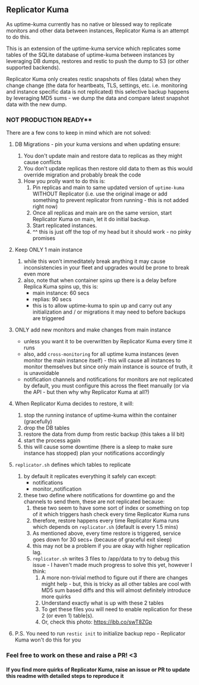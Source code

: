 ## Replicator Kuma

As uptime-kuma currently has no native or blessed way to replicate monitors and other data between instances, Replicator Kuma is an attempt to do this.

This is an extension of the uptime-kuma service which replicates some tables of the SQLite database of uptime-kuma between instances by leveraging DB dumps, restores and restic to push the dump to S3 (or other supported backends).

Replicator Kuma only creates restic snapshots of files (data) when they change change (the data for heartbeats, TLS, settings, etc. i.e. monitoring and instance specific data is not replicated) this selective backup happens by leveraging MD5 sums - we dump the data and compare latest snapshot data with the new dump.

### NOT PRODUCTION READY**

There are a few cons to keep in mind which are not solved:
1. DB Migrations - pin your kuma versions and when updating ensure:
    1. You don't update main and restore data to replicas as they might cause conflicts
    2. You don't update replicas then restore old data to them as this would override migration and probably break the code 
    3. How you prolly want to do this is:
        1. Pin replicas and main to same updated version of `uptime-kuma` WITHOUT Replicator (i.e. use the original image or add something to prevent replicator from running - this is not added right now)
        2. Once all replicas and main are on the same version, start Replicator Kuma on main, let it do initial backup.
        3. Start replicated instances.
        4. ^^ this is just off the top of my head but it should work - no pinky promises
2. Keep ONLY 1 main instance 
    1. while this won't immeditately break anything it may cause inconsistencies in your fleet and upgrades would be prone to break even more
    2. also, note that when container spins up there is a delay before Replica Kuma spins up, this is: 
        - main instance: 60 secs
        - replias: 90 secs
        - this is to allow uptime-kuma to spin up and carry out any initialization and / or migrations it may need to before backups are triggered
3. ONLY add new monitors and make changes from main instance
    - unless you want it to be overwritten by Replicator Kuma every time it runs
    - also, add `cross-monitoring` for all uptime kuma instances (even monitor the main instance itself) - this will cause all instances to monitor themselves but since only main instance is source of truth, it is unavoidable
    - notification channels and notifications for monitors are not replicated by default, you must configure this across the fleet manually (or via the API - but then why why Replicator Kuma at all?)
4. When Replicator Kuma decides to restore, it will:

    1. stop the running instance of uptime-kuma within the container (gracefully)
    2. drop the DB tables 
    3. restore the data from dump from restic backup (this takes a lil bit)
    4. start the process again
    5. this will cause some downtime (there is a sleep to make sure instance has stopped) plan your notifications accordingly
5. `replicator.sh` defines which tables to replicate
    1. by default it replicates everything it safely can except:
        - notifications
        - monitor_notification
    2. these two define where notifications for downtime go and the channels to send them, these are not replicated because:
        1. these two seem to have some sort of index or something on top of it which triggers hash check every time Replicator Kuma runs 
        2. therefore, restore happens every time Replicator Kuma runs which depends on `replicator.sh` (default is every 1.5 mins)
        3. As mentioned above, every time restore is triggered, service goes down for 30 secs+ (because of graceful exit sleep)
        4. this may not be a problem if you are okay with higher replication lag.
        5. `replicator.sh` writes 3 files to /app/data to try to debug this issue - I haven't made much progress to solve this yet, however I think:
            1. A more non-trivial method to figure out if there are changes might help - but, this is tricky as all other tables are cool with MD5 sum based diffs and this will almost definitely introduce more quirks
            2. Understand exactly what is up with these 2 tables
            3. To get these files you will need to enable replication for these 2 (or even 1) table(s).
            4. Or, check this photo: https://ibb.co/swT8ZGp
6. P.S. You need to run `restic init` to initialize backup repo - Replicator Kuma won't do this for you

### Feel free to work on these and raise a PR! <3 
#### If you find more quirks of Replicator Kuma, raise an issue or PR to update this readme with detailed steps to reproduce it
